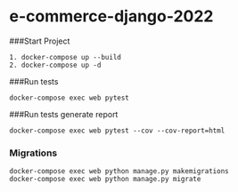 # e-commerce-django-2022


###Start Project
````
1. docker-compose up --build
2. docker-compose up -d
````

###Run tests
````
docker-compose exec web pytest
````

###Run tests generate report
````
docker-compose exec web pytest --cov --cov-report=html
````

### Migrations
````djangourlpath
docker-compose exec web python manage.py makemigrations
docker-compose exec web python manage.py migrate
````


